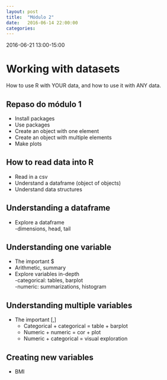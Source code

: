 ```yaml
---
layout: post
title:  "Módulo 2"
date:   2016-06-14 22:00:00
categories: 
---
```


2016-06-21 13:00-15:00

# Working with datasets

How to use R with YOUR data, and how to use it with ANY data.

## Repaso do módulo 1

- Install packages
- Use packages  
- Create an object with one element
- Create an object with multiple elements
- Make plots

## How to read data into R

- Read in a csv
- Understand a dataframe (object of objects)
- Understand data structures

## Understanding a dataframe
- Explore a dataframe  
    -dimensions, head, tail

## Understanding one variable
- The important $
- Arithmetic, summary
- Explore variables in-depth  
    -categorical: tables, barplot  
    -numeric: summarizations, histogram  

## Understanding multiple variables
- The important [,]
    - Categorical + categorical = table + barplot
    - Numeric + numeric = cor + plot
    - Numeric + categorical = visual exploration

## Creating new variables
- BMI